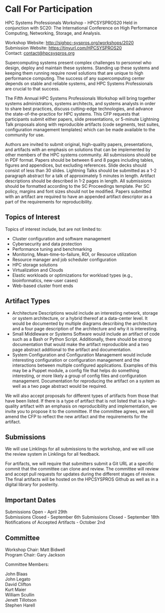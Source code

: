 # Call For Participation

HPC Systems Professionals Workshop - HPCSYSPROS20 Held in conjunction
with SC20: The International Conference on High Performance Computing,
Networking, Storage, and Analysis.

Workshop Website: http://sighpc-syspros.org/workshops/2020  
Submission Website: https://tinyurl.com/HPCSYSPROS20  
Contact: contact@hpcsyspros.org  

Supercomputing systems present complex challenges to personnel who
design, deploy and maintain these systems. Standing up these systems
and keeping them running require novel solutions that are unique
to high performance computing. The success of any supercomputing
center depends on stable and reliable systems, and HPC Systems
Professionals are crucial to that success.

The Fifth Annual HPC Systems Professionals Workshop will bring
together systems administrators, systems architects, and systems
analysts in order to share best practices, discuss cutting-edge
technologies, and advance the state-of-the-practice for HPC systems.
This CFP requests that participants submit either papers, slide
presentations, or 5-minute Lightning Talk proposals along with
reproducible artifacts (code segments, test suites, configuration
management templates) which can be made available to the community
for use.

Authors are invited to submit original, high-quality papers,
presentations, and artifacts with an emphasis on solutions that can
be implemented by other members of the HPC systems community.  All
submissions should be in PDF format.  Papers should be between 6
and 8 pages including tables, figures and appendices, but excluding
references.  Slide decks should consist of less than 30 slides.
Lightning Talks should be submitted as a 1-2 paragraph abstract for
a talk of approximately 5 minutes in length. Artifact descriptions
should be described in 1-2 pages in length.  All submissions should
be formatted according to the SC Proceedings template. Per SC policy,
margins and font sizes should not be modified. Papers submitted
with an artifact are required to have an appended artifact descriptor
as a part of the requirements for reproducibility.

## Topics of Interest

Topics of interest include, but are not limited to:

* Cluster configuration and software management
* Cybersecurity and data protection
* Performance tuning and benchmarking
* Monitoring, Mean-time-to-failure, ROI, or Resource utilization
* Resource manager and job scheduler configuration
* HPC storage solutions
* Virtualization and Clouds
* Elastic workloads or optimizations for workload types (e.g.,
  bioinformatics, new-user cases)
* Web-based cluster front ends

## Artifact Types

* Architecture Descriptions would include an interesting network,
  storage or system architecture, or a hybrid thereof at a data-center
  level. It would be documented by multiple diagrams describing the
  architecture and a four page description of the architecture and
  why it is interesting.
* Small Middleware or Systems Software would include an artifact
  of code such as a Bash or Python Script. Additionally, there should
  be strong documentation that would make the artifact reproducible
  and a two page abstract additional to the artifact and documentation.
* System Configuration and Configuration Management would include
  interesting configuration or configuration management and the
  interactions between multiple configured applications. Examples of
  this may be a Puppet module, a config file that helps do something
  interesting, or more likely a group of config files and configuration
  management. Documentation for reproducing the artifact on a system
  as well as a two page abstract would be required.

We will also accept proposals for different types of artifacts from
those that have been listed. If there is a type of artifact that
is not listed that is a high-quality artifact with an emphasis on
reproducibility and implementation, we invite you to propose it to
the committee. If the committee agrees, we will amend the CFP to
reflect the new artifact and the requirements for the artifact.

## Submissions

We will use Linklings for all submissions to the workshop, and we
will use the review system in Linklings for all feedback.

For artifacts, we will require that submitters submit a Git URL at
a specific commit that the committee can clone and review. The
committee will review and accept pull requests for updates during
the different stages of review. The final artifacts will be hosted
on the HPCSYSPROS Github as well as in a digital library for
posterity.

## Important Dates

Submissions Open - April 29th  
Submissions Closed - September 6th
Submissions Closed - September 18th  
Notifications of Accepted Artifacts - October 2nd  

## Committee

Workshop Chair: Matt Bidwell  
Program Chair: Gary Jackson  

Committee Members:

John Blaas  
John Legato  
David Clifton  
Kurt Maier  
William Scullin  
Jenett Tillotson  
Stephen Harell  
